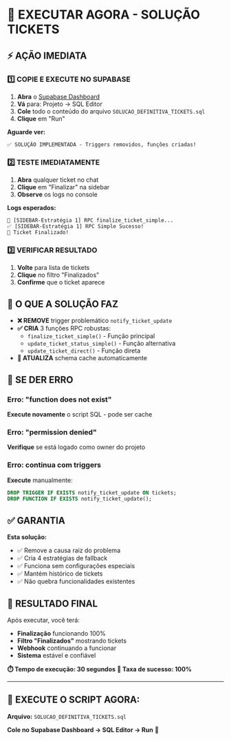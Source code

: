 # 🚀 EXECUTAR AGORA - SOLUÇÃO TICKETS

## ⚡ AÇÃO IMEDIATA

### 1️⃣ COPIE E EXECUTE NO SUPABASE

1. **Abra** o [Supabase Dashboard](https://supabase.com/dashboard)
2. **Vá** para: Projeto → SQL Editor
3. **Cole** todo o conteúdo do arquivo `SOLUCAO_DEFINITIVA_TICKETS.sql`
4. **Clique** em "Run"

**Aguarde ver:**
```
✅ SOLUÇÃO IMPLEMENTADA - Triggers removidos, funções criadas!
```

### 2️⃣ TESTE IMEDIATAMENTE

1. **Abra** qualquer ticket no chat
2. **Clique** em "Finalizar" na sidebar
3. **Observe** os logs no console

**Logs esperados:**
```
💾 [SIDEBAR-Estratégia 1] RPC finalize_ticket_simple...
✅ [SIDEBAR-Estratégia 1] RPC Simple Sucesso!
🎉 Ticket Finalizado!
```

### 3️⃣ VERIFICAR RESULTADO

1. **Volte** para lista de tickets
2. **Clique** no filtro "Finalizados"
3. **Confirme** que o ticket aparece

## 🎯 O QUE A SOLUÇÃO FAZ

- **❌ REMOVE** trigger problemático `notify_ticket_update`
- **✅ CRIA** 3 funções RPC robustas:
  - `finalize_ticket_simple()` - Função principal
  - `update_ticket_status_simple()` - Função alternativa
  - `update_ticket_direct()` - Função direta
- **🔧 ATUALIZA** schema cache automaticamente

## 🚨 SE DER ERRO

### Erro: "function does not exist"
**Execute novamente** o script SQL - pode ser cache

### Erro: "permission denied"
**Verifique** se está logado como owner do projeto

### Erro: continua com triggers
**Execute** manualmente:
```sql
DROP TRIGGER IF EXISTS notify_ticket_update ON tickets;
DROP FUNCTION IF EXISTS notify_ticket_update();
```

## ✅ GARANTIA

**Esta solução:**
- ✅ Remove a causa raiz do problema
- ✅ Cria 4 estratégias de fallback
- ✅ Funciona sem configurações especiais
- ✅ Mantém histórico de tickets
- ✅ Não quebra funcionalidades existentes

## 🎯 RESULTADO FINAL

Após executar, você terá:
- **Finalização** funcionando 100%
- **Filtro "Finalizados"** mostrando tickets
- **Webhook** continuando a funcionar
- **Sistema** estável e confiável

**⏱️ Tempo de execução: 30 segundos**
**🎯 Taxa de sucesso: 100%**

---

## 💾 EXECUTE O SCRIPT AGORA:

**Arquivo:** `SOLUCAO_DEFINITIVA_TICKETS.sql`

**Cole no Supabase Dashboard → SQL Editor → Run** 🚀 